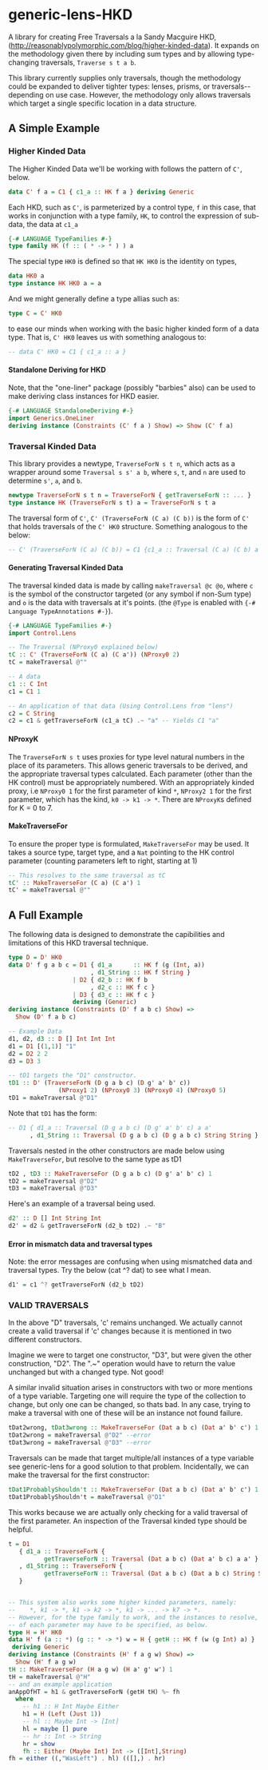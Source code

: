# generic-lens-HKD

A library for creating Free Traversals a la Sandy Macguire HKD,
(http://reasonablypolymorphic.com/blog/higher-kinded-data). It expands
on the methodology given there by including sum types and by allowing type-
changing traversals, ```Traverse s t a b```. 

This library currently supplies only traversals, though the methodology
could be expanded to deliver tighter types: lenses, prisms, or traversals--
depending on use case. However, the methodology only allows traversals 
which target a single specific location in a data structure. 

## A Simple Example
### Higher Kinded Data
The Higher Kinded Data we'll be working with follows the pattern of ```C'```, below. 

```haskell
data C' f a = C1 { c1_a :: HK f a } deriving Generic
```

Each HKD, such as ```C'```, is parmeterized by a control type, ```f``` in this case,
that works in conjunction with a type family, ```HK```, to control the expression of sub-data, 
the data at ```c1_a```

```haskell
{-# LANGUAGE TypeFamilies #-}
type family HK (f :: ( * -> * ) ) a
```
The special type ```HK0``` is defined so that ```HK HK0``` is the identity on types, 

```haskell
data HK0 a
type instance HK HK0 a = a
```
And we might generally define a type allias such as: 
```haskell
type C = C' HK0
```
to ease our minds when working with the basic higher kinded form of a data type. 
That is, ```C' HK0``` leaves us with something analogous to:
```haskell
-- data C' HK0 = C1 { c1_a :: a }
```
#### Standalone Deriving for HKD
Note, that the "one-liner" package (possibly "barbies" also) can be used to make
deriving class instances for HKD easier.

```haskell
{-# LANGUAGE StandaloneDeriving #-}
import Generics.OneLiner
deriving instance (Constraints (C' f a ) Show) => Show (C' f a)
```
### Traversal Kinded Data

This library provides a newtype, ```TraverseForN s t n```, which acts as a wrapper around some 
```Traversal s s' a b```, where  ```s```, ```t```, and ```n``` are used to determine 
```s'```, ```a```, and ```b```. 

```haskell
newtype TraverseForN s t n = TraverseForN { getTraverseForN :: ... }
type instance HK (TraverseForN s t) a = TraverseForN s t a
```

The traversal form of ```C'```, ```C' (TraverseForN (C a) (C b))``` is the form of ```C'``` that 
holds traversals of the ```C' HK0``` structure. Something analogous to the below:

```haskell
-- C' (TraverseForN (C a) (C b)) = C1 {c1_a :: Traversal (C a) (C b) a b}
```

#### Generating Traversal Kinded Data

The traversal kinded data is made by calling ```makeTraversal @c @o```, where ```c```
is the symbol of the constructor targeted (or any symbol if non-Sum
type) and ```o``` is the data with traversals at it's points. (the ```@Type``` is 
enabled with  ```{-# Language TypeAnnotations #-}```).

```haskell
{-# LANGUAGE TypeFamilies #-}
import Control.Lens

-- The Traversal (NProxy0 explained below)
tC :: C' (TraverseForN (C a) (C a')) (NProxy0 2)
tC = makeTraversal @""

-- A data
c1 :: C Int 
c1 = C1 1

-- An application of that data (Using Control.Lens from "lens")
c2 = C String
c2 = c1 & getTraverseForN (c1_a tC) .~ "a" -- Yields C1 "a"
```

#### NProxyK

The ```TraverseForN s t``` uses proxies for type level natural numbers in the place of its parameters.
This allows generic traversals to be derived, and the appropriate traversal types calculated. Each 
parameter (other than the HK control) must be appropriately numbered. With an appropriately kinded proxy,
i.e ```NProxy0 1``` for the first parameter of kind ```*```, ```NProxy2 1``` for the first parameter, which
has the kind, ```k0 -> k1 -> *```. There are ```NProxyK```s defined for K = 0 to 7.

#### MakeTraverseFor

To ensure the proper type is formulated, ```MakeTraverseFor``` may be used. It takes a source 
type, target type, and a ```Nat``` pointing to the HK control parameter (counting parameters 
left to right, starting at 1)

```haskell
-- This resolves to the same traversal as tC
tC' :: MakeTraverseFor (C a) (C a') 1
tC' = makeTraversal @""
```

## A Full Example

The following data is designed to demonstrate the capibilities and limitations of this 
HKD traversal technique.

```haskell
type D = D' HK0
data D' f g a b c = D1 { d1_a      :: HK f (g (Int, a))
                       , d1_String :: HK f String }
                  | D2 { d2_b :: HK f b
                       , d2_c :: HK f c }
                  | D3 { d3_c :: HK f c }
                  deriving (Generic)
deriving instance (Constraints (D' f a b c) Show) =>
  Show (D' f a b c)

-- Example Data
d1, d2, d3 :: D [] Int Int Int
d1 = D1 [(1,1)] "1"
d2 = D2 2 2
d3 = D3 3

-- tD1 targets the "D1" constructor.
tD1 :: D' (TraverseForN (D g a b c) (D g' a' b' c))
              (NProxy1 2) (NProxy0 3) (NProxy0 4) (NProxy0 5)
tD1 = makeTraversal @"D1"
```
Note that ```tD1``` has the form:
```haskell
-- D1 { d1_a :: Traversal (D g a b c) (D g' a' b' c) a a'
      , d1_String :: Traversal (D g a b c) (D g a b c) String String }
```

Traversals nested in the other constructors are made below using ```MakeTraverseFor```, 
but resolve to the same type as tD1

```haskell
tD2 , tD3 :: MakeTraverseFor (D g a b c) (D g' a' b' c) 1
tD2 = makeTraversal @"D2"
tD3 = makeTraversal @"D3"
``` 

Here's an example of a traversal being used.
```haskell
d2' :: D [] Int String Int
d2' = d2 & getTraverseForN (d2_b tD2) .~ "B"
```

#### Error in mismatch data and traversal types
Note: the error messages are confusing when using mismatched data and
traversal types. Try the below (cat ^? dat) to see what I mean.
```haskell
d1' = c1 ^? getTraverseForN (d2_b tD2)
```

###  VALID TRAVERSALS
In the above "D" traversals, 'c' remains unchanged. We actually
cannot create a valid traversal if 'c' changes because it is mentioned in
two different constructors.

Imagine we were to target one constructor, "D3", but were given the other construction, 
"D2". The ".~"  operation would have to return the value unchanged but with a changed type. 
Not good!

A similar invalid situation arises in constructors with two
or more mentions of a type variable. Targeting one will require the type of
the collection to change, but only one can be changed, so thats bad. In
any case, trying to make a traversal with one of these will be an instance
not found failure.

```haskell
tDat2wrong, tDat3wrong :: MakeTraverseFor (Dat a b c) (Dat a' b' c') 1
tDat2wrong = makeTraversal @"D2" --error
tDat3wrong = makeTraversal @"D3" --error
```

Traversals can be made that target multiple/all instances of a type variable
see generic-lens for a good solution to that problem.
Incidentally, we can make the traversal for the first constructor:

```haskell
tDat1ProbablyShouldn't :: MakeTraverseFor (Dat a b c) (Dat a' b' c') 1
tDat1ProbablyShouldn't = makeTraversal @"D1"
```

This works because we are actually only checking for a valid traversal of
the first parameter. An inspection of the Traversal kinded type should
be helpful.
```haskell
t = D1
   { d1_a :: TraverseForN {
          getTraverseForN :: Traversal (Dat a b c) (Dat a' b c) a a' }
   , d1_String :: TraverseForN {
          getTraverseForN :: Traversal (Dat a b c) (Dat a b c) String String }
   }


-- This system also works some higher kinded parameters, namely:
--    *, k1 -> *, k1 -> k2 -> *, k1 -> ... -> k7 -> *.
-- However, for the type family to work, and the instances to resolve, the kind
-- of each parameter may have to be specified, as below.
type H = H' HK0
data H' f (a :: *) (g :: * -> *) w = H { getH :: HK f (w (g Int) a) }
 deriving Generic
deriving instance (Constraints (H' f a g w) Show) =>
  Show (H' f a g w)
tH :: MakeTraverseFor (H a g w) (H a' g' w') 1
tH = makeTraversal @"H"
-- and an example application
anAppOfHT = h1 & getTraverseForN (getH tH) %~ fh
  where
    -- h1 :: H Int Maybe Either
    h1 = H (Left (Just 1))
    -- hl :: Maybe Int -> [Int]
    hl = maybe [] pure
    -- hr :: Int -> String
    hr = show
    fh :: Either (Maybe Int) Int -> ([Int],String)
fh = either ((,"WasLeft") . hl) (([],) . hr)
```
